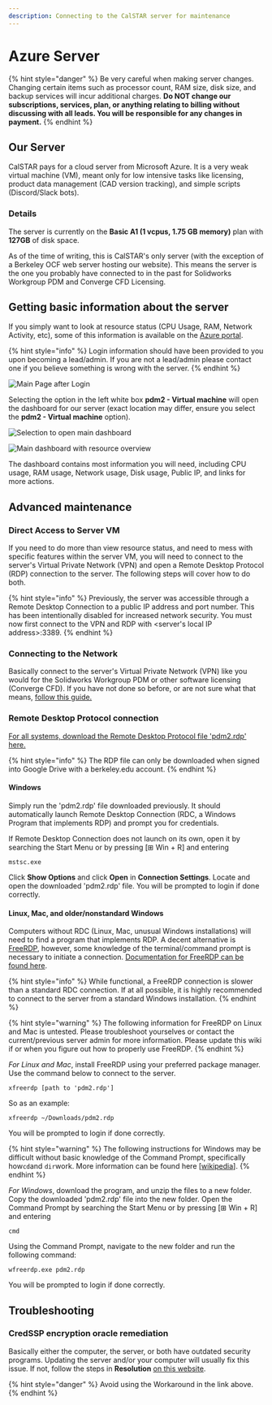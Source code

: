 ```yaml
---
description: Connecting to the CalSTAR server for maintenance
---
```


# Azure Server

{% hint style="danger" %}
Be very careful when making server changes. Changing certain items such as processor count, RAM size, disk size, and backup services will incur additional charges. **Do NOT change our subscriptions, services, plan, or anything relating to billing without discussing with all leads. You will be responsible for any changes in payment.**
{% endhint %}

## Our Server

CalSTAR pays for a cloud server from Microsoft Azure. It is a very weak virtual machine (VM), meant only for low intensive tasks like licensing, product data management (CAD version tracking), and simple scripts (Discord/Slack bots).

### Details

The server is currently on the **Basic A1 (1 vcpus, 1.75 GB memory)** plan with **127GB** of disk space.&#x20;

As of the time of writing, this is CalSTAR's only server (with the exception of a Berkeley OCF web server hosting our website). This means the server is the one you probably have connected to in the past for Solidworks Workgroup PDM and Converge CFD Licensing.

## Getting basic information about the server

If you simply want to look at resource status (CPU Usage, RAM, Network Activity, etc), some of this information is available on the [Azure portal](https://portal.azure.com/).

{% hint style="info" %}
Login information should have been provided to you upon becoming a lead/admin. If you are not a lead/admin please contact one if you believe something is wrong with the server.
{% endhint %}

![Main Page after Login](<../../.gitbook/assets/azure-main-screen (1).PNG>)

Selecting the option in the left white box **pdm2 - Virtual machine** will open the dashboard for our server (exact location may differ, ensure you select the **pdm2 - Virtual machine** option).

![Selection to open main dashboard](../../.gitbook/assets/azure-main-screen-dashboard-selection.PNG)

![Main dashboard with resource overview](../../.gitbook/assets/azure-main-dashboard.PNG)

The dashboard contains most information you will need, including CPU usage, RAM usage, Network usage, Disk usage, Public IP, and links for more actions.

## Advanced maintenance

### Direct Access to Server VM

If you need to do more than view resource status, and need to mess with specific features within the server VM, you will need to connect to the server's Virtual Private Network (VPN) and open a Remote Desktop Protocol (RDP) connection to the server. The following steps will cover how to do both.

{% hint style="info" %}
Previously, the server was accessible through a Remote Desktop Connection to a public IP address and port number. This has been intentionally disabled for increased network security. You must now first connect to the VPN and RDP with \<server's local IP address>:3389.
{% endhint %}

### Connecting to the Network

Basically connect to the server's Virtual Private Network (VPN) like you would for the Solidworks Workgroup PDM or other software licensing (Converge CFD). If you have not done so before, or are not sure what that means, [follow this guide.](../software/deprecated-software/connecting-to-calstars-server.md)

### Remote Desktop Protocol connection

[For all systems, download the Remote Desktop Protocol file 'pdm2.rdp' here.](https://drive.google.com/file/d/10KLC-vHKfhdoEB0wp0WwWxkzDUkJIK3P/view?usp=sharing)

{% hint style="info" %}
The RDP file can only be downloaded when signed into Google Drive with a berkeley.edu account.
{% endhint %}

#### Windows

Simply run the 'pdm2.rdp' file downloaded previously. It should automatically launch Remote Desktop Connection (RDC, a Windows Program that implements RDP) and prompt you for credentials.

If Remote Desktop Connection does not launch on its own, open it by searching the Start Menu or by pressing  \[⊞ Win + R] and entering

```
mstsc.exe
```

Click **Show Options** and click **Open** in **Connection Settings**. Locate and open the downloaded 'pdm2.rdp' file. You will be prompted to login if done correctly.

#### Linux, Mac, and older/nonstandard Windows

Computers without RDC (Linux, Mac, unusual Windows installations) will need to find a program that implements RDP. A decent alternative is [FreeRDP](http://www.freerdp.com/), however, some knowledge of the terminal/command prompt is necessary to initiate a connection. [Documentation for FreeRDP can be found here](https://github.com/awakecoding/FreeRDP-Manuals/blob/master/User/FreeRDP-User-Manual.markdown).

{% hint style="info" %}
While functional, a FreeRDP connection is slower than a standard RDC connection. If at all possible, it is highly recommended to connect to the server from a standard Windows installation.
{% endhint %}

{% hint style="warning" %}
The following information for FreeRDP on Linux and Mac is untested. Please troubleshoot yourselves or contact the current/previous server admin for more information. Please update this wiki if or when you figure out how to properly use FreeRDP.
{% endhint %}

_For Linux and Mac_, install FreeRDP using your preferred package manager. Use the command below to connect to the server.

```
xfreerdp [path to 'pdm2.rdp']
```

So as an example:

```
xfreerdp ~/Downloads/pdm2.rdp
```

You will be prompted to login if done correctly.

{% hint style="warning" %}
The following instructions for Windows may be difficult without basic knowledge of the Command Prompt, specifically how`cd`and `dir`work. More information can be found here \[[wikipedia](https://en.wikipedia.org/wiki/Cd\_\(command\)#DOS\_and\_Windows)].&#x20;
{% endhint %}

_For Windows_, download the program, and unzip the files to a new folder. Copy the downloaded 'pdm2.rdp' file into the new folder. Open the Command Prompt by searching the Start Menu or by pressing  \[⊞ Win + R] and entering

```
cmd
```

Using the Command Prompt, navigate to the new folder and run the following command:

```
wfreerdp.exe pdm2.rdp
```

You will be prompted to login if done correctly.&#x20;

## Troubleshooting

### CredSSP encryption oracle remediation

Basically either the computer, the server, or both have outdated security programs. Updating the server and/or your computer will usually fix this issue. If not, follow the steps in **Resolution** [on this website](https://support.microsoft.com/en-us/help/4295591/credssp-encryption-oracle-remediation-error-when-to-rdp-to-azure-vm).

{% hint style="danger" %}
Avoid using the Workaround in the link above.
{% endhint %}

